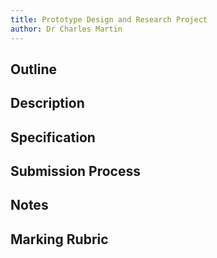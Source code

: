 ```yaml
---
title: Prototype Design and Research Project
author: Dr Charles Martin
---
```


## Outline

## Description

## Specification

## Submission Process

## Notes

## Marking Rubric

